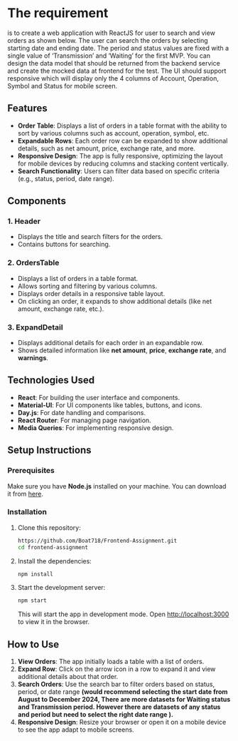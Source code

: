 # **The requirement**
is to create a web application with ReactJS for user to search and view orders as shown below. 
The user can search the orders by selecting starting date and ending date. The period and status values are fixed 
with a single value of ‘Transmission’ and ‘Waiting’ for the first MVP.  You can design the data model that should be 
returned from the backend service and create the mocked data at frontend for the test. The UI should support 
responsive which will display only the 4 columns of Account, Operation, Symbol and Status for mobile screen.

## **Features**
- **Order Table**: Displays a list of orders in a table format with the ability to sort by various columns such as account, operation, symbol, etc.
- **Expandable Rows**: Each order row can be expanded to show additional details, such as net amount, price, exchange rate, and more.
- **Responsive Design**: The app is fully responsive, optimizing the layout for mobile devices by reducing columns and stacking content vertically.
- **Search Functionality**: Users can filter data based on specific criteria (e.g., status, period, date range).

## **Components**

### **1. Header**
- Displays the title and search filters for the orders.
- Contains buttons for searching.

### **2. OrdersTable**
- Displays a list of orders in a table format.
- Allows sorting and filtering by various columns.
- Displays order details in a responsive table layout.
- On clicking an order, it expands to show additional details (like net amount, exchange rate, etc.).

### **3. ExpandDetail**
- Displays additional details for each order in an expandable row.
- Shows detailed information like **net amount**, **price**, **exchange rate**, and **warnings**.

## **Technologies Used**

- **React**: For building the user interface and components.
- **Material-UI**: For UI components like tables, buttons, and icons.
- **Day.js**: For date handling and comparisons.
- **React Router**: For managing page navigation.
- **Media Queries**: For implementing responsive design.

## **Setup Instructions**

### **Prerequisites**

Make sure you have **Node.js** installed on your machine. You can download it from [here](https://nodejs.org/).

### **Installation**

1. Clone this repository:
    ```bash
    https://github.com/Boat718/Frontend-Assignment.git
    cd frontend-assignment
    ```

2. Install the dependencies:
    ```bash
    npm install
    ```

3. Start the development server:
    ```bash
    npm start
    ```

    This will start the app in development mode. Open [http://localhost:3000](http://localhost:3000) to view it in the browser.


## **How to Use**

1. **View Orders**: The app initially loads a table with a list of orders.
2. **Expand Row**: Click on the arrow icon in a row to expand it and view additional details about that order.
3. **Search Orders**: Use the search bar to filter orders based on status, period, or date range **(would recommend selecting the start date from August to December 2024, There are more datasets for Waiting status and Transmission period. However there are datasets of any status and period but need to select the right date range ).**
4. **Responsive Design**: Resize your browser or open it on a mobile device to see the app adapt to mobile screens.


